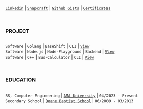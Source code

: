 [`Linkedin`](https://www.linkedin.com/in/kentlouisetonino) | [`Snapcraft`](https://snapcraft.io/publisher/kentlouisetonino) | [`Github Gists`](https://gist.github.com/kentlouisetonino) | [`Certificates`](https://github.com/kentlouisetonino/certificates)

<br />

### PROJECT
##
``Software`` | ``Golang`` | ``BaseShift`` | ``CLI`` | [`View`](https://github.com/kentlouisetonino/baseshift) <br />
``Software`` | ``Node.js`` | ``Node-Playground`` | ``Backend`` | [`View`](https://github.com/kentlouisetonino/node-backend) <br />
``Software`` | ``C++`` | ``Bus-Calculator`` | ``CLI`` | [`View`](https://github.com/kentlouisetonino/bus-calculator) <br />

<br />

### EDUCATION
##
``BS, Computer Engineering`` | [`AMA University`](https://www.ama.edu.ph/bachelor-of-science-in-computer-engineering/) | ``04/2023 - Present`` <br />
``Secondary School`` | [`Doane Baptist School`](https://drive.google.com/file/d/1-RjQ7ug_pgxH-k9-z3arDKfdoH6eFH7I/view?usp=sharing) | ``06/2009 - 03/2013``
